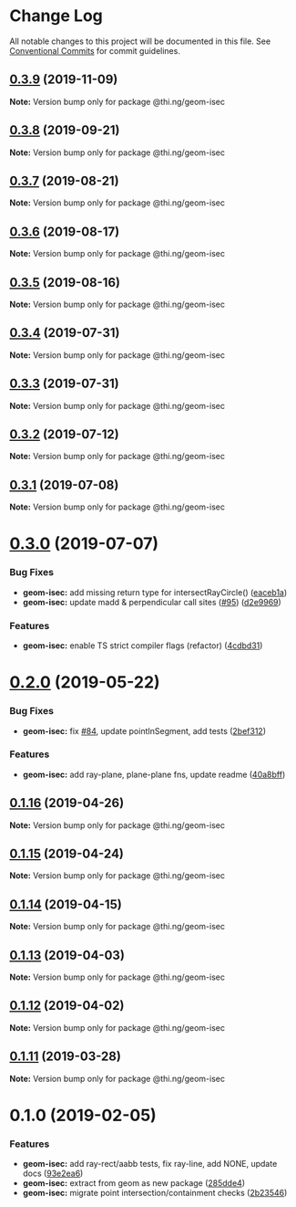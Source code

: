 # Change Log

All notable changes to this project will be documented in this file.
See [Conventional Commits](https://conventionalcommits.org) for commit guidelines.

## [0.3.9](https://github.com/thi-ng/umbrella/compare/@thi.ng/geom-isec@0.3.8...@thi.ng/geom-isec@0.3.9) (2019-11-09)

**Note:** Version bump only for package @thi.ng/geom-isec





## [0.3.8](https://github.com/thi-ng/umbrella/compare/@thi.ng/geom-isec@0.3.7...@thi.ng/geom-isec@0.3.8) (2019-09-21)

**Note:** Version bump only for package @thi.ng/geom-isec





## [0.3.7](https://github.com/thi-ng/umbrella/compare/@thi.ng/geom-isec@0.3.6...@thi.ng/geom-isec@0.3.7) (2019-08-21)

**Note:** Version bump only for package @thi.ng/geom-isec





## [0.3.6](https://github.com/thi-ng/umbrella/compare/@thi.ng/geom-isec@0.3.5...@thi.ng/geom-isec@0.3.6) (2019-08-17)

**Note:** Version bump only for package @thi.ng/geom-isec





## [0.3.5](https://github.com/thi-ng/umbrella/compare/@thi.ng/geom-isec@0.3.4...@thi.ng/geom-isec@0.3.5) (2019-08-16)

**Note:** Version bump only for package @thi.ng/geom-isec





## [0.3.4](https://github.com/thi-ng/umbrella/compare/@thi.ng/geom-isec@0.3.3...@thi.ng/geom-isec@0.3.4) (2019-07-31)

**Note:** Version bump only for package @thi.ng/geom-isec





## [0.3.3](https://github.com/thi-ng/umbrella/compare/@thi.ng/geom-isec@0.3.2...@thi.ng/geom-isec@0.3.3) (2019-07-31)

**Note:** Version bump only for package @thi.ng/geom-isec





## [0.3.2](https://github.com/thi-ng/umbrella/compare/@thi.ng/geom-isec@0.3.1...@thi.ng/geom-isec@0.3.2) (2019-07-12)

**Note:** Version bump only for package @thi.ng/geom-isec





## [0.3.1](https://github.com/thi-ng/umbrella/compare/@thi.ng/geom-isec@0.3.0...@thi.ng/geom-isec@0.3.1) (2019-07-08)

**Note:** Version bump only for package @thi.ng/geom-isec





# [0.3.0](https://github.com/thi-ng/umbrella/compare/@thi.ng/geom-isec@0.2.0...@thi.ng/geom-isec@0.3.0) (2019-07-07)


### Bug Fixes

* **geom-isec:** add missing return type for intersectRayCircle() ([eaceb1a](https://github.com/thi-ng/umbrella/commit/eaceb1a))
* **geom-isec:** update madd & perpendicular call sites ([#95](https://github.com/thi-ng/umbrella/issues/95)) ([d2e9969](https://github.com/thi-ng/umbrella/commit/d2e9969))


### Features

* **geom-isec:** enable TS strict compiler flags (refactor) ([4cdbd31](https://github.com/thi-ng/umbrella/commit/4cdbd31))





# [0.2.0](https://github.com/thi-ng/umbrella/compare/@thi.ng/geom-isec@0.1.16...@thi.ng/geom-isec@0.2.0) (2019-05-22)


### Bug Fixes

* **geom-isec:** fix [#84](https://github.com/thi-ng/umbrella/issues/84), update pointInSegment, add tests ([2bef312](https://github.com/thi-ng/umbrella/commit/2bef312))


### Features

* **geom-isec:** add ray-plane, plane-plane fns, update readme ([40a8bff](https://github.com/thi-ng/umbrella/commit/40a8bff))





## [0.1.16](https://github.com/thi-ng/umbrella/compare/@thi.ng/geom-isec@0.1.15...@thi.ng/geom-isec@0.1.16) (2019-04-26)

**Note:** Version bump only for package @thi.ng/geom-isec





## [0.1.15](https://github.com/thi-ng/umbrella/compare/@thi.ng/geom-isec@0.1.14...@thi.ng/geom-isec@0.1.15) (2019-04-24)

**Note:** Version bump only for package @thi.ng/geom-isec





## [0.1.14](https://github.com/thi-ng/umbrella/compare/@thi.ng/geom-isec@0.1.13...@thi.ng/geom-isec@0.1.14) (2019-04-15)

**Note:** Version bump only for package @thi.ng/geom-isec





## [0.1.13](https://github.com/thi-ng/umbrella/compare/@thi.ng/geom-isec@0.1.12...@thi.ng/geom-isec@0.1.13) (2019-04-03)

**Note:** Version bump only for package @thi.ng/geom-isec





## [0.1.12](https://github.com/thi-ng/umbrella/compare/@thi.ng/geom-isec@0.1.11...@thi.ng/geom-isec@0.1.12) (2019-04-02)

**Note:** Version bump only for package @thi.ng/geom-isec





## [0.1.11](https://github.com/thi-ng/umbrella/compare/@thi.ng/geom-isec@0.1.10...@thi.ng/geom-isec@0.1.11) (2019-03-28)

**Note:** Version bump only for package @thi.ng/geom-isec







# 0.1.0 (2019-02-05)


### Features

* **geom-isec:** add ray-rect/aabb tests, fix ray-line, add NONE, update docs ([93e2ea6](https://github.com/thi-ng/umbrella/commit/93e2ea6))
* **geom-isec:** extract from geom as new package ([285dde4](https://github.com/thi-ng/umbrella/commit/285dde4))
* **geom-isec:** migrate point intersection/containment checks ([2b23546](https://github.com/thi-ng/umbrella/commit/2b23546))
